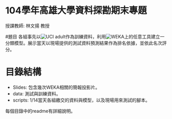 # 104學年高雄大學資料探勘期末專題
授課教師: 林文揚 教授

#題目
各組事先以![UCI adult](https://archive.ics.uci.edu/ml/datasets/Adult)作為訓練資料，利用![WEKA](http://www.cs.waikato.ac.nz/ml/weka/)上的任意工具建立一分類模型。展示當天以現場提供的測試資料預測結果作為排名依據，並依此名次評分。

# 目錄結構
* Slides: 包含幾次WEKA相關的簡報投影片。
* data: 測試與訓練資料。
* scripts: 1/14當天各組繳交的資料與模型，以及現場用來測試的腳本。

每個目錄中的readme有詳細說明。
